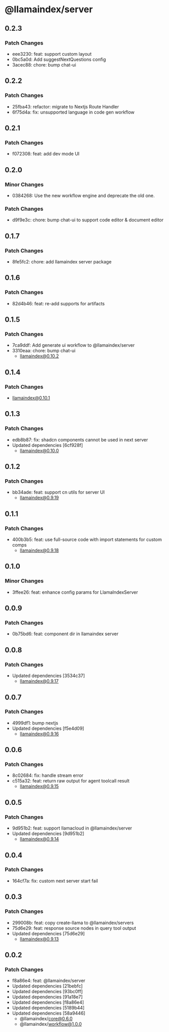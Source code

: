# @llamaindex/server

## 0.2.3

### Patch Changes

- eee3230: feat: support custom layout
- 0bc5a0d: Add suggestNextQuestions config
- 3acec88: chore: bump chat-ui

## 0.2.2

### Patch Changes

- 25fba43: refactor: migrate to Nextjs Route Handler
- 6f75d4a: fix: unsupported language in code gen workflow

## 0.2.1

### Patch Changes

- f072308: feat: add dev mode UI

## 0.2.0

### Minor Changes

- 0384268: Use the new workflow engine and deprecate the old one.

### Patch Changes

- d9f9e3c: chore: bump chat-ui to support code editor & document editor

## 0.1.7

### Patch Changes

- 8fe5fc2: chore: add llamaindex server package

## 0.1.6

### Patch Changes

- 82d4b46: feat: re-add supports for artifacts

## 0.1.5

### Patch Changes

- 7ca9ddf: Add generate ui workflow to @llamaindex/server
- 3310eaa: chore: bump chat-ui
  - llamaindex@0.10.2

## 0.1.4

### Patch Changes

- llamaindex@0.10.1

## 0.1.3

### Patch Changes

- edb8b87: fix: shadcn components cannot be used in next server
- Updated dependencies [6cf928f]
  - llamaindex@0.10.0

## 0.1.2

### Patch Changes

- bb34ade: feat: support cn utils for server UI
  - llamaindex@0.9.19

## 0.1.1

### Patch Changes

- 400b3b5: feat: use full-source code with import statements for custom comps
  - llamaindex@0.9.18

## 0.1.0

### Minor Changes

- 3ffee26: feat: enhance config params for LlamaIndexServer

## 0.0.9

### Patch Changes

- 0b75bd6: feat: component dir in llamaindex server

## 0.0.8

### Patch Changes

- Updated dependencies [3534c37]
  - llamaindex@0.9.17

## 0.0.7

### Patch Changes

- 4999df1: bump nextjs
- Updated dependencies [f5e4d09]
  - llamaindex@0.9.16

## 0.0.6

### Patch Changes

- 8c02684: fix: handle stream error
- c515a32: feat: return raw output for agent toolcall result
  - llamaindex@0.9.15

## 0.0.5

### Patch Changes

- 9d951b2: feat: support llamacloud in @llamaindex/server
- Updated dependencies [9d951b2]
  - llamaindex@0.9.14

## 0.0.4

### Patch Changes

- 164cf7a: fix: custom next server start fail

## 0.0.3

### Patch Changes

- 299008b: feat: copy create-llama to @llamaindex/servers
- 75d6e29: feat: response source nodes in query tool output
- Updated dependencies [75d6e29]
  - llamaindex@0.9.13

## 0.0.2

### Patch Changes

- f8a86e4: feat: @llamaindex/server
- Updated dependencies [21bebfc]
- Updated dependencies [93bc0ff]
- Updated dependencies [91a18e7]
- Updated dependencies [f8a86e4]
- Updated dependencies [5189b44]
- Updated dependencies [58a9446]
  - @llamaindex/core@0.6.0
  - @llamaindex/workflow@1.0.0
